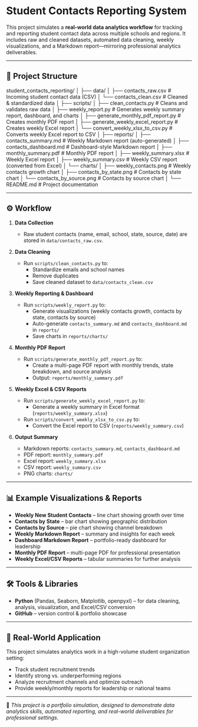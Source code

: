# Student Contacts Reporting System

This project simulates a **real-world data analytics workflow** for tracking and reporting student contact data across multiple schools and regions. It includes raw and cleaned datasets, automated data cleaning, weekly visualizations, and a Markdown report—mirroring professional analytics deliverables.

---



## 📂 Project Structure

student_contacts_reporting/
│
├── data/
│   ├── contacts_raw.csv         # Incoming student contact data (CSV)
│   └── contacts_clean.csv       # Cleaned & standardized data
│
├── scripts/
│   ├── clean_contacts.py                # Cleans and validates raw data
│   ├── weekly_report.py                 # Generates weekly summary report, dashboard, and charts
│   ├── generate_monthly_pdf_report.py   # Creates monthly PDF report
│   ├── generate_weekly_excel_report.py  # Creates weekly Excel report
│   └── convert_weekly_xlsx_to_csv.py    # Converts weekly Excel report to CSV
│
├── reports/
│   ├── contacts_summary.md      # Weekly Markdown report (auto-generated)
│   ├── contacts_dashboard.md    # Dashboard-style Markdown report
│   ├── monthly_summary.pdf      # Monthly PDF report
│   ├── weekly_summary.xlsx      # Weekly Excel report
│   ├── weekly_summary.csv       # Weekly CSV report (converted from Excel)
│   └── charts/
│       ├── weekly_contacts.png        # Weekly contacts growth chart
│       ├── contacts_by_state.png      # Contacts by state chart
│       └── contacts_by_source.png     # Contacts by source chart
│
└── README.md # Project documentation

---

## ⚙️ Workflow


1. **Data Collection**  
   - Raw student contacts (name, email, school, state, source, date) are stored in `data/contacts_raw.csv`.

2. **Data Cleaning**  
   - Run `scripts/clean_contacts.py` to:
     - Standardize emails and school names  
     - Remove duplicates  
     - Save cleaned dataset to `data/contacts_clean.csv`

3. **Weekly Reporting & Dashboard**  
   - Run `scripts/weekly_report.py` to:
     - Generate visualizations (weekly contacts growth, contacts by state, contacts by source)  
     - Auto-generate `contacts_summary.md` and `contacts_dashboard.md` in `reports/`  
     - Save charts in `reports/charts/`

4. **Monthly PDF Report**  
   - Run `scripts/generate_monthly_pdf_report.py` to:
     - Create a multi-page PDF report with monthly trends, state breakdown, and source analysis
     - Output: `reports/monthly_summary.pdf`

5. **Weekly Excel & CSV Reports**  
   - Run `scripts/generate_weekly_excel_report.py` to:
     - Generate a weekly summary in Excel format (`reports/weekly_summary.xlsx`)
   - Run `scripts/convert_weekly_xlsx_to_csv.py` to:
     - Convert the Excel report to CSV (`reports/weekly_summary.csv`)

6. **Output Summary**  
   - Markdown reports: `contacts_summary.md`, `contacts_dashboard.md`  
   - PDF report: `monthly_summary.pdf`  
   - Excel report: `weekly_summary.xlsx`  
   - CSV report: `weekly_summary.csv`  
   - PNG charts: `charts/`  

---

## 📊 Example Visualizations & Reports
- **Weekly New Student Contacts** – line chart showing growth over time  
- **Contacts by State** – bar chart showing geographic distribution  
- **Contacts by Source** – pie chart showing channel breakdown  
- **Weekly Markdown Report** – summary and insights for each week  
- **Dashboard Markdown Report** – portfolio-ready dashboard for leadership  
- **Monthly PDF Report** – multi-page PDF for professional presentation  
- **Weekly Excel/CSV Reports** – tabular summaries for further analysis  

---

## 🛠️ Tools & Libraries
- **Python** (Pandas, Seaborn, Matplotlib, openpyxl) – for data cleaning, analysis, visualization, and Excel/CSV conversion  
- **GitHub** – version control & portfolio showcase  

---

## 🎯 Real-World Application
This project simulates analytics work in a high-volume student organization setting:
- Track student recruitment trends  
- Identify strong vs. underperforming regions  
- Analyze recruitment channels and optimize outreach  
- Provide weekly/monthly reports for leadership or national teams  

---

📌 *This project is a portfolio simulation, designed to demonstrate data analytics skills, automated reporting, and real-world deliverables for professional settings.*

